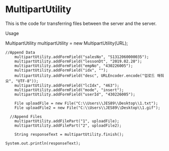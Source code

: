 # MultipartUtility


This is the code for transferring files between the server and the server.



Usage


   MultipartUtility multipartUtility = new MultipartUtility(URL);
		
    //Append Data
		multipartUtility.addFormField("salesNo", "S1312060000035");
		multipartUtility.addFormField("lessonDt", "2019.02.20");
		multipartUtility.addFormField("empNo", "430226005");
		multipartUtility.addFormField("idx", "");
		multipartUtility.addFormField("desc", URLEncoder.encode("업로드 해줘요", "UTF-8"));
		multipartUtility.addFormField("lcIdx", "463");
		multipartUtility.addFormField("mode", "insert");
		multipartUtility.addFormField("userId", "430226005");
		
		File uploadFile = new File("C:\\Users\\JES89\\Desktop\\1.txt");
		File uploadFile2 = new File("C:\\Users\\JES89\\Desktop\\1.gif");
		
	  //Append Files
		multipartUtility.addFilePart("1", uploadFile);
		multipartUtility.addFilePart("2", uploadFile2);
		
		String responseText = multipartUtility.finish();
    
    System.out.println(responseText);
